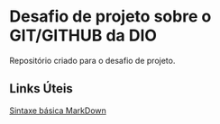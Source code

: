 # Desafio de projeto sobre o GIT/GITHUB da DIO
Repositório criado para o desafio de projeto.

## Links Úteis
[Sintaxe básica MarkDown](https://www.markdownguide.org/basic-syntax/)
